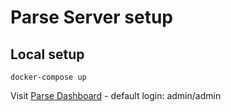 # Parse Server setup

## Local setup
```
docker-compose up
```
Visit [Parse Dashboard](http://localhost:4040) - default login: admin/admin
